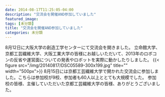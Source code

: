 ```yaml
---
date: 2014-08-17T11:25:05-04:00
description: "交流会を開催AND参加していました"
featured_image: 
tags: [未分類]
title: "交流会を開催AND参加していました"
categories: 未分類
---
```


8月12日に大阪大学の創造工学センターにて交流会を開きました。
立命館大学、京都工芸繊維大学、大阪工業大学の皆様にお越しいただいて、2013年のロボコンの反省や運営面についての発表やロボットを実際に動かしたりしました。
{{< figure src="/img/20140817/DSC05589-300x199.jpg" title="" width="500px">}}
8月15日には京都工芸繊維大学で開かれた交流会に参加しました。こちらは参加校が9校、参加者も60人以上ととても大規模でした。
参加校の皆様、主催していただいた京都工芸繊維大学の皆様、ありがとうございました。
